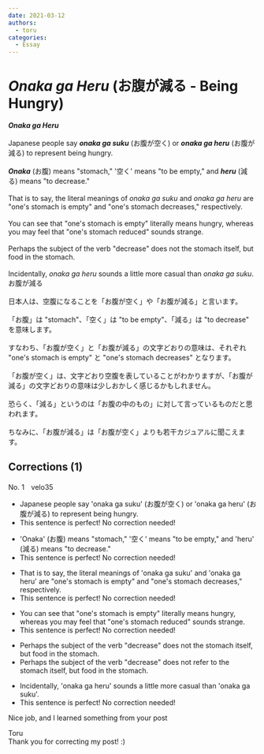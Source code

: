 ```yaml
---
date: 2021-03-12
authors:
  - toru
categories:
  - Essay
---
```


<h1 id="subject_show"><strong><em>Onaka ga Heru</strong></em> (お腹が減る - Being Hungry)</h1>
<div class="date" hidden>Mar 12, 2021 23:07</div>
<div id="post"><div id="body_show_ori">
<strong><em>Onaka ga Heru</strong></em><br/><br/>Japanese people say <strong><em>onaka ga suku</em></strong> (お腹が空く) or <strong><em>onaka ga heru</em></strong> (お腹が減る) to represent being hungry.<br/><br/><strong><em>Onaka</em></strong> (お腹) means "stomach," '空く' means "to be empty," and <strong><em>heru</em></strong> (減る) means "to decrease."<br/><br/>That is to say, the literal meanings of <em>onaka ga suku</em> and <em>onaka ga heru</em> are "one's stomach is empty" and "one's stomach decreases," respectively.<br/><br/>You can see that "one's stomach is empty" literally means hungry, whereas you may feel that "one's stomach reduced" sounds strange.<br/><br/>Perhaps the subject of the verb "decrease" does not the stomach itself, but food in the stomach.<br/><br/>Incidentally, <em>onaka ga heru</em> sounds a little more casual than <em>onaka ga suku</em>.
</div></div>

<!-- more -->

<div id="post_ja"><div id="body_show_mo">
お腹が減る<br/><br/>日本人は、空腹になることを「お腹が空く」や「お腹が減る」と言います。<br/><br/>「お腹」は "stomach"、「空く」は "to be empty"、「減る」は "to decrease" を意味します。<br/><br/>すなわち、「お腹が空く」と「お腹が減る」の文字どおりの意味は、それぞれ "one's stomach is empty" と "one's stomach decreases" となります。<br/><br/>「お腹が空く」は、文字どおり空腹を表していることがわかりますが、「お腹が減る」の文字どおりの意味は少しおかしく感じるかもしれません。<br/><br/>恐らく、「減る」というのは「お腹の中のもの」に対して言っているものだと思われます。<br/><br/>ちなみに、「お腹が減る」は「お腹が空く」よりも若干カジュアルに聞こえます。
</div></div>

## Corrections (1)
<div id="block"><div class="first_name"> No. 1　<span class="just_name">velo35</span></div><div id="block2">
<ul class="correction_field">
<li class="incorrect">Japanese people say 'onaka ga suku' (お腹が空く) or 'onaka ga heru' (お腹が減る) to represent being hungry.</li>
<li class="corrected perfect">This sentence is perfect! No correction needed!</li>
</ul>
<ul class="correction_field">
<li class="incorrect">'Onaka' (お腹) means "stomach," '空く' means "to be empty," and 'heru' (減る) means "to decrease."</li>
<li class="corrected perfect">This sentence is perfect! No correction needed!</li>
</ul>
<ul class="correction_field">
<li class="incorrect">That is to say, the literal meanings of 'onaka ga suku' and 'onaka ga heru' are "one's stomach is empty" and "one's stomach decreases," respectively.</li>
<li class="corrected perfect">This sentence is perfect! No correction needed!</li>
</ul>
<ul class="correction_field">
<li class="incorrect">You can see that "one's stomach is empty" literally means hungry, whereas you may feel that "one's stomach reduced" sounds strange.</li>
<li class="corrected perfect">This sentence is perfect! No correction needed!</li>
</ul>
<ul class="correction_field">
<li class="incorrect">Perhaps the subject of the verb "decrease" does not the stomach itself, but food in the stomach.</li>
<li class="corrected correct">
Perhaps the subject of the verb "decrease" does not <span class="f_red">refer to </span>the stomach itself, but food in the stomach.
</li>
</ul>
<ul class="correction_field">
<li class="incorrect">Incidentally, 'onaka ga heru' sounds a little more casual than 'onaka ga suku'.</li>
<li class="corrected perfect">This sentence is perfect! No correction needed!</li>
</ul>
<p class="comment_small">
 Nice job, and I learned something from your post
</p>

</div><div class="name"><span class="just_name">Toru</span><br>
Thank you for correcting my post! :)
</div>
</div>
